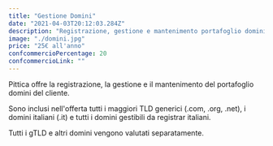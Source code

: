 ```yaml
---
title: "Gestione Domini"
date: "2021-04-03T20:12:03.284Z"
description: "Registrazione, gestione e mantenimento portafoglio domini."
image: "./domini.jpg"
price: "25€ all'anno"
confcommercioPercentage: 20
confcommercioLink: ""
---
```


Pittica offre la registrazione, la gestione e il mantenimento del portafoglio domini del cliente.

Sono inclusi nell'offerta tutti i maggiori TLD generici (.com, .org, .net), i domini italiani (.it) e tutti i domini gestibili da registrar italiani.

Tutti i gTLD e altri domini vengono valutati separatamente.